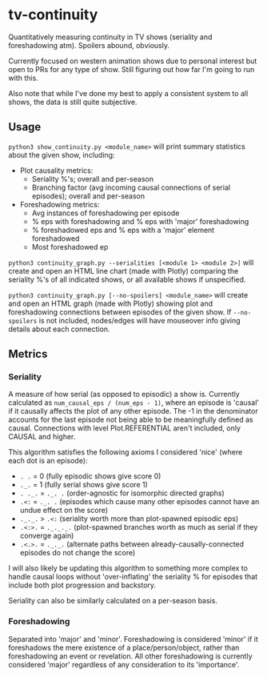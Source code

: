 # tv-continuity
Quantitatively measuring continuity in TV shows (seriality and foreshadowing atm). Spoilers abound, obviously.

Currently focused on western animation shows due to personal interest but open to PRs for any type of show.
Still figuring out how far I'm going to run with this.

Also note that while I've done my best to apply a consistent system to all shows, the data is still quite subjective.

## Usage
`python3 show_continuity.py <module_name>`
will print summary statistics about the given show, including:
* Plot causality metrics:
    * Seriality %'s; overall and per-season
    * Branching factor (avg incoming causal connections of serial episodes); overall and per-season
* Foreshadowing metrics:
    * Avg instances of foreshadowing per episode
    * % eps with foreshadowing and % eps with 'major' foreshadowing
    * % foreshadowed eps and % eps with a 'major' element foreshadowed
    * Most foreshadowed ep
    
`python3 continuity_graph.py --serialities [<module 1> <module 2>]`
will create and open an HTML line chart (made with Plotly) comparing the seriality %'s of all
indicated shows, or all available shows if unspecified.

`python3 continuity_graph.py [--no-spoilers] <module_name>`
will create and open an HTML graph (made with Plotly) showing plot and foreshadowing connections
between episodes of the given show. If `--no-spoilers` is not included, nodes/edges will have
mouseover info giving details about each connection.

## Metrics
### Seriality
A measure of how serial (as opposed to episodic) a show is.
Currently calculated as `num_causal_eps / (num_eps - 1)`, where an episode is 'causal' if it causally
affects the plot of any other episode. The -1 in the denominator accounts for the last episode not being able to be
meaningfully defined as causal. Connections with level Plot.REFERENTIAL aren't included, only CAUSAL and higher.

This algorithm satisfies the following axioms I considered 'nice' (where each dot is an episode):
* `. .` = 0           (fully episodic shows give score 0)
* `._.` = 1           (fully serial shows give score 1)
* `. ._.` = `._. .`   (order-agnostic for isomorphic directed graphs)
* `.<:` = `._. .`     (episodes which cause many other episodes cannot have an undue effect on the score)
* `._._.` > `.<:`     (seriality worth more than plot-spawned episodic eps)
* `.<:>.` = `._._._.` (plot-spawned branches worth as much as serial if they converge again)
* `.<.>.` = `._._.`   (alternate paths between already-causally-connected episodes do not change the score)

I will also likely be updating this algorithm to something more complex to handle causal loops without
'over-inflating' the seriality % for episodes that include both plot progression and backstory.

Seriality can also be similarly calculated on a per-season basis.

### Foreshadowing
Separated into 'major' and 'minor'. Foreshadowing is considered 'minor' if it foreshadows the
mere existence of a place/person/object, rather than foreshadowing an event or revelation.
All other foreshadowing is currently considered 'major' regardless of any consideration to its
'importance'.
